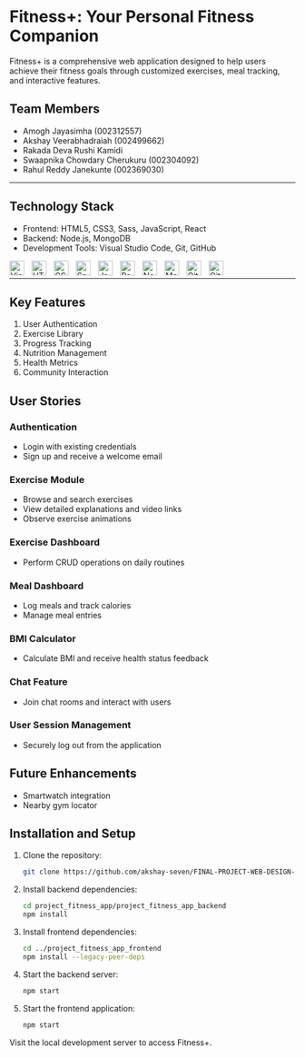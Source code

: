 # Fitness+: Your Personal Fitness Companion

Fitness+ is a comprehensive web application designed to help users achieve their fitness goals through customized exercises, meal tracking, and interactive features.

## Team Members

- Amogh Jayasimha (002312557)
- Akshay Veerabhadraiah (002499662)
- Rakada Deva Rushi Kamidi
- Swaapnika Chowdary Cherukuru (002304092)
- Rahul Reddy Janekunte (002369030)


----------------------------------------------------------------------------------------------------------------------------------------------------------
## Technology Stack

- Frontend: HTML5, CSS3, Sass, JavaScript, React
- Backend: Node.js, MongoDB
- Development Tools: Visual Studio Code, Git, GitHub

<img align="left" alt="Visual Studio Code" width="26px" src="https://cdn.jsdelivr.net/gh/devicons/devicon/icons/vscode/vscode-original.svg" style="padding-right:10px;" />
<img align="left" alt="HTML5" width="26px" src="https://cdn.jsdelivr.net/gh/devicons/devicon/icons/html5/html5-original.svg" style="padding-right:10px;" />
<img align="left" alt="CSS3" width="26px" src="https://cdn.jsdelivr.net/gh/devicons/devicon/icons/css3/css3-original.svg" style="padding-right:10px;" />
<img align="left" alt="Sass" width="26px" src="https://cdn.jsdelivr.net/gh/devicons/devicon/icons/sass/sass-original.svg" style="padding-right:10px;" />
<img align="left" alt="JavaScript" width="26px" src="https://cdn.jsdelivr.net/gh/devicons/devicon/icons/javascript/javascript-original.svg" style="padding-right:10px;" />
<img align="left" alt="React" width="26px" src="https://cdn.jsdelivr.net/gh/devicons/devicon/icons/react/react-original.svg" style="padding-right:10px;" />
<img align="left" alt="Node.js" width="26px" src="https://cdn.jsdelivr.net/gh/devicons/devicon/icons/nodejs/nodejs-original.svg" style="padding-right:10px;" />
<img align="left" alt="MongoDB" width="26px" src="https://cdn.jsdelivr.net/gh/devicons/devicon/icons/mongodb/mongodb-original.svg" style="padding-right:10px;" />
<img align="left" alt="Git" width="26px" src="https://cdn.jsdelivr.net/gh/devicons/devicon/icons/git/git-original.svg" style="padding-right:10px;" />
<img align="left" alt="GitHub" width="26px" src="https://user-images.githubusercontent.com/3369400/139447912-e0f43f33-6d9f-45f8-be46-2df5bbc91289.png" style="padding-right:10px;" />

<br />

----------------------------------------------------------------------------------------------------------------------------------------------------------

## Key Features

1. User Authentication
2. Exercise Library
3. Progress Tracking
4. Nutrition Management
5. Health Metrics
6. Community Interaction

## User Stories

### Authentication
- Login with existing credentials
- Sign up and receive a welcome email

### Exercise Module
- Browse and search exercises
- View detailed explanations and video links
- Observe exercise animations

### Exercise Dashboard
- Perform CRUD operations on daily routines

### Meal Dashboard
- Log meals and track calories
- Manage meal entries

### BMI Calculator
- Calculate BMI and receive health status feedback

### Chat Feature
- Join chat rooms and interact with users

### User Session Management
- Securely log out from the application

## Future Enhancements

- Smartwatch integration
- Nearby gym locator

## Installation and Setup

1. Clone the repository:
   ```bash
   git clone https://github.com/akshay-seven/FINAL-PROJECT-WEB-DESIGN-.git
   ```

2. Install backend dependencies:
   ```bash
   cd project_fitness_app/project_fitness_app_backend
   npm install
   ```

3. Install frontend dependencies:
   ```bash
   cd ../project_fitness_app_frontend
   npm install --legacy-peer-deps
   ```

4. Start the backend server:
   ```bash
   npm start
   ```

5. Start the frontend application:
   ```bash
   npm start
   ```

Visit the local development server to access Fitness+.
